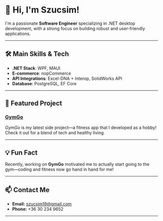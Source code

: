 # 👋 Hi, I'm Szucsim!

I'm a passionate **Software Engineer** specializing in .NET desktop development, with a strong focus on building robust and user-friendly applications.

---

## 🛠️ Main Skills & Tech

- **.NET Stack**: WPF, MAUI
- **E-commerce**: nopCommerce
- **API Integrations**: Excel-DNA + Interop, SolidWorks API
- **Database**: PostgreSQL, EF Core

---

## 🚀 Featured Project

### [GymGo](https://gymgo-app.github.io/)
_GymGo_ is my latest side project—a fitness app that I developed as a hobby!  
Check it out for a blend of tech and healthy living.

---

## 💡 Fun Fact

Recently, working on **GymGo** motivated me to actually start going to the gym—coding and fitness now go hand in hand for me!

---

## 📫 Contact Me

- **Email:** szucsim19@gmail.com  
- **Phone:** +36 30 234 9652

---

<!--
You can update this README anytime to add your social links, profile picture, or more projects!
-->
